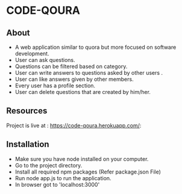 # CODE-QOURA

## About 

* A web application similar to quora but more focused on software development.
* User can ask questions.
* Questions can be filtered based on category.
* User can write answers to questions asked by other users .
* User can like answers given by other members.
* Every user has a profile section.
* User can delete questions that are created by him/her.


## Resources

Project is live at : <https://code-qoura.herokuapp.com/>:


## Installation

* Make sure you have node installed on your computer.
* Go to the project directory.
* Install all required npm packages (Refer package.json File)
* Run node app.js to run the application.
* In browser got to 'localhost:3000'






